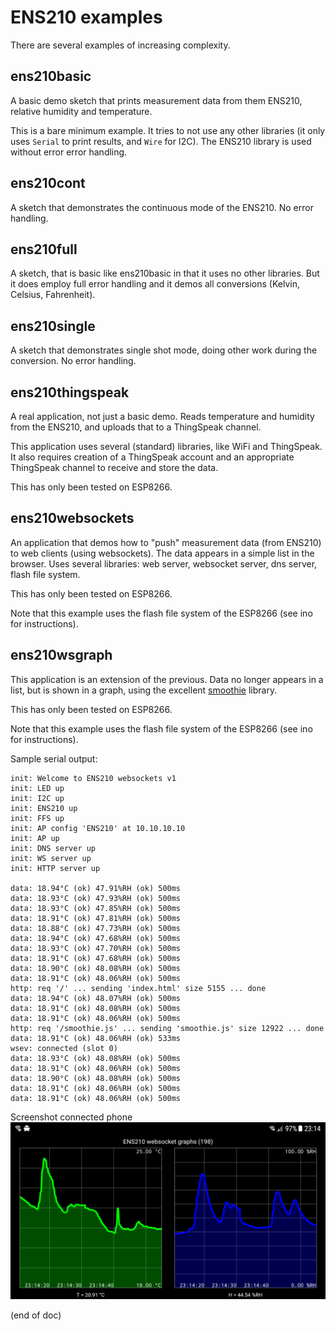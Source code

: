 # ENS210 examples
There are several examples of increasing complexity.


## ens210basic
A basic demo sketch that prints measurement data from them ENS210,
relative humidity and temperature.

This is a bare minimum example.
It tries to not use any other libraries (it only uses `Serial` to print results, and `Wire` for I2C).
The ENS210 library is used without error error handling.


## ens210cont
A sketch that demonstrates the continuous mode of the ENS210.
No error handling.


## ens210full
A sketch, that is basic like ens210basic in that it uses no other libraries.
But it does employ full error handling and it demos all conversions (Kelvin, Celsius, Fahrenheit).


## ens210single
A sketch that demonstrates single shot mode, doing other work during the conversion.
No error handling.


## ens210thingspeak
A real application, not just a basic demo.
Reads temperature and humidity from the ENS210, and uploads that to a ThingSpeak channel.

This application uses several (standard) libraries, like WiFi and ThingSpeak.
It also requires creation of a ThingSpeak account and an appropriate ThingSpeak channel to receive and store the data.

This has only been tested on ESP8266.


## ens210websockets
An application that demos how to "push" measurement data (from ENS210) to web clients (using websockets).
The data appears in a simple list in the browser.
Uses several libraries: web server, websocket server, dns server, flash file system.

This has only been tested on ESP8266.

Note that this example uses the flash file system of the ESP8266 (see ino for instructions).


## ens210wsgraph
This application is an extension of the previous.
Data no longer appears in a list, but is shown in a graph, using the 
excellent [smoothie](http://smoothiecharts.org/) library.

This has only been tested on ESP8266.

Note that this example uses the flash file system of the ESP8266 (see ino for instructions).

Sample serial output:
```Text
init: Welcome to ENS210 websockets v1
init: LED up
init: I2C up
init: ENS210 up
init: FFS up
init: AP config 'ENS210' at 10.10.10.10
init: AP up
init: DNS server up
init: WS server up
init: HTTP server up

data: 18.94°C (ok) 47.91%RH (ok) 500ms
data: 18.93°C (ok) 47.93%RH (ok) 500ms
data: 18.93°C (ok) 47.85%RH (ok) 500ms
data: 18.91°C (ok) 47.81%RH (ok) 500ms
data: 18.88°C (ok) 47.73%RH (ok) 500ms
data: 18.94°C (ok) 47.68%RH (ok) 500ms
data: 18.93°C (ok) 47.70%RH (ok) 500ms
data: 18.91°C (ok) 47.68%RH (ok) 500ms
data: 18.90°C (ok) 48.08%RH (ok) 500ms
data: 18.91°C (ok) 48.06%RH (ok) 500ms
http: req '/' ... sending 'index.html' size 5155 ... done
data: 18.94°C (ok) 48.07%RH (ok) 500ms
data: 18.91°C (ok) 48.08%RH (ok) 500ms
data: 18.91°C (ok) 48.06%RH (ok) 500ms
http: req '/smoothie.js' ... sending 'smoothie.js' size 12922 ... done
data: 18.91°C (ok) 48.06%RH (ok) 533ms
wsev: connected (slot 0)
data: 18.93°C (ok) 48.08%RH (ok) 500ms
data: 18.91°C (ok) 48.06%RH (ok) 500ms
data: 18.90°C (ok) 48.08%RH (ok) 500ms
data: 18.91°C (ok) 48.06%RH (ok) 500ms
data: 18.91°C (ok) 48.06%RH (ok) 500ms
```

Screenshot connected phone
![Screenshot ens210wsgraph](ens210wsgraph.png)

(end of doc)
